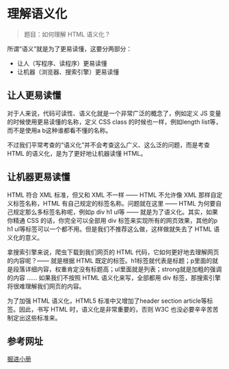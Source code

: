 # 理解语义化

> 题目：如何理解 HTML 语义化？

所谓“语义”就是为了更易读懂，这要分两部分：

* 让人（写程序、读程序）更易读懂
* 让机器（浏览器、搜索引擎）更易读懂

## 让人更易读懂

对于人来说，代码可读性、语义化就是一个非常广泛的概念了，例如定义 JS 变量的时候使用更易读懂的名称，定义 CSS class 的时候也一样，例如length list等，而不是使用a b这种谁都看不懂的名称。

不过我们平常考查的“语义化”并不会考查这么广义、这么泛的问题，而是考查 HTML 的语义化，是为了更好地让机器读懂 HTML。

## 让机器更易读懂

HTML 符合 XML 标准，但又和 XML 不一样 —— HTML 不允许像 XML 那样自定义标签名称，HTML 有自己规定的标签名称。问题就在这里 —— HTML 为何要自己规定那么多标签名称呢，例如p div h1 ul等 —— 就是为了语义化。其实，如果你精通 CSS 的话，你完全可以全部用 div 标签来实现所有的网页效果，其他的p h1 ul等标签可以一个都不用。但是我们不推荐这么做，这样做就失去了 HTML 语义化的意义。

拿搜索引擎来说，爬虫下载到我们网页的 HTML 代码，它如何更好地去理解网页的内容呢？—— 就是根据 HTML 既定的标签。h1标签就代表是标题；p里面的就是段落详细内容，权重肯定没有标题高；ul里面就是列表；strong就是加粗的强调的内容 …… 如果我们不按照 HTML 语义化来写，全部都用 div 标签，那搜索引擎将很难理解我们网页的内容。

为了加强 HTML 语义化，HTML5 标准中又增加了header section article等标签。因此，书写 HTML 时，语义化是非常重要的，否则 W3C 也没必要辛辛苦苦制定出这些标准来。


## 参考网址
[掘进小册]()